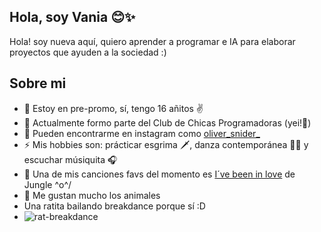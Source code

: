 ## Hola, soy Vania 😊✨
Hola! soy nueva aquí, quiero aprender a programar e IA para elaborar proyectos que ayuden a la sociedad :)
## Sobre mi
- 🏫 Estoy en pre-promo, sí, tengo 16 añitos ✌
- 🍃 Actualmente formo parte del Club de Chicas Programadoras (yei!🎉)
- 💬 Pueden encontrarme en instagram como [oliver_snider_](https://www.instagram.com/oliver_snider_?igsh=MjBlMnJ2M2oyaTU5)
- ⚡ Mis hobbies son: prácticar esgrima 🗡, danza contemporánea 🤸‍♀️ y escuchar músiquita 🎧
- 🎵 Una de mis canciones favs del momento es [I´ve been in love](https://youtu.be/xA8MCbepGRE?si=ZVnxeYq0YUuhz_q8) de Jungle \^o^/
- 🐄 Me gustan mucho los animales
- Una ratita bailando breakdance porque sí :D
- ![rat-breakdance](https://github.com/user-attachments/assets/297bf693-9c5a-402f-9d19-320b67378d2c)

